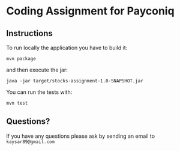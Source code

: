 # Coding Assignment for Payconiq

## Instructions

To run locally the application you have to build it:

```shell
mvn package
```
and then execute the jar:
```shell
java -jar target/stocks-assignment-1.0-SNAPSHOT.jar
```

You can run the tests with:
```shell
mvn test
```

## Questions?

If you have any questions please ask by sending an email to `kaysar89@gmail.com`

